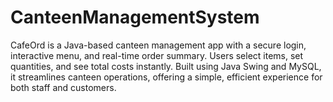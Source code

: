 # CanteenManagementSystem
CafeOrd is a Java-based canteen management app with a secure login, interactive menu, and real-time order summary. Users select items, set quantities, and see total costs instantly. Built using Java Swing and MySQL, it streamlines canteen operations, offering a simple, efficient experience for both staff and customers.
